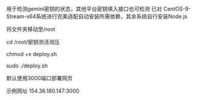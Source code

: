 用于检测gemini密钥的状态，其他平台密钥填入接口也可检测
已对 CentOS-9-Stream-x64系统进行完美适配自动安装所需依赖，其余系统自行安装Node.js


将文件夹移动至/root

cd /root/密钥测活测压


chmod +x deploy.sh


sudo ./deploy.sh

默认使用3000端口部署网页

示例网址
154.36.180.147:3000
